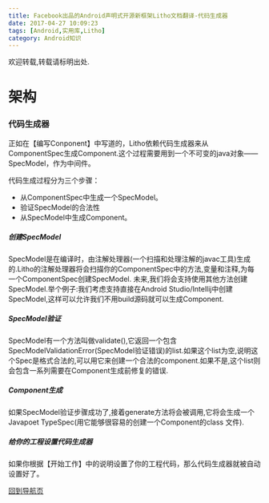 ```yaml
---
title: Facebook出品的Android声明式开源新框架Litho文档翻译-代码生成器
date: 2017-04-27 10:09:23
tags: [Android,实用库,Litho]
category: Android知识
---
```


欢迎转载,转载请标明出处.

# 架构

### 代码生成器
正如在【编写Conponent】中写道的，Litho依赖代码生成器来从ComponentSpec生成Component.这个过程需要用到一个不可变的java对象——SpecModel，作为中间件。

代码生成过程分为三个步骤：
- 从ComponentSpec中生成一个SpecModel。
- 验证SpecModel的合法性
- 从SpecModel中生成Component。

##### 创建SpecModel
SpecModel是在编译时，由注解处理器(一个扫描和处理注解的javac工具)生成的.Litho的注解处理器将会扫描你的ComponentSpec中的方法,变量和注释,为每一个ComponentSpec创建SpecModel.
未来,我们将会支持使用其他方法创建SpecModel.举个例子:我们考虑支持直接在Android Studio/Intellij中创建SpecModel,这样可以允许我们不用build源码就可以生成Component.

##### SpecModel验证
SpecModel有一个方法叫做validate(),它返回一个包含SpecModelValidationError(SpecModel验证错误)的list.如果这个list为空,说明这个Spec是格式合法的,可以用它来创建一个合法的component.如果不是,这个list则会包含一系列需要在Component生成前修复的错误.

##### Component生成
如果SpecModel验证步骤成功了,接着generate方法将会被调用,它将会生成一个Javapoet TypeSpec(用它能够很容易的创建一个Component的class 文件).

##### 给你的工程设置代码生成器
如果你根据【开始工作】中的说明设置了你的工程代码，那么代码生成器就被自动设置好了。

[回到导航页](https://shikieiki.github.io/2017/05/04/Facebook%E5%87%BA%E5%93%81%E7%9A%84Android%E5%A3%B0%E6%98%8E%E5%BC%8F%E5%BC%80%E6%BA%90%E6%96%B0%E6%A1%86%E6%9E%B6Litho%E6%96%87%E6%A1%A3%E7%BF%BB%E8%AF%91-%E6%80%BB%E8%A7%88%E5%92%8C%E5%AF%BC%E8%88%AA/)